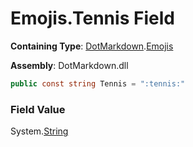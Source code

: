 # Emojis\.Tennis Field

**Containing Type**: [DotMarkdown](../../README.md)\.[Emojis](../README.md)

**Assembly**: DotMarkdown\.dll

```csharp
public const string Tennis = ":tennis:"
```

### Field Value

System\.[String](https://docs.microsoft.com/en-us/dotnet/api/system.string)